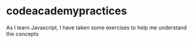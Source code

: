 # codeacademypractices

As I learn Javascript, I have taken some exercises to help me understand the concepts
